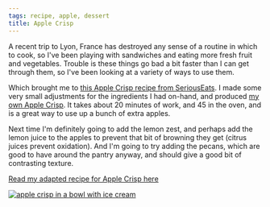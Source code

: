 ```yaml
---
tags: recipe, apple, dessert
title: Apple Crisp
---
```


A recent trip to Lyon, France has destroyed any sense of a routine in
which to cook, so I've been playing with sandwiches and eating more
fresh fruit and vegetables. Trouble is these things go bad a bit faster
than I can get through them, so I've been looking at a variety of ways
to use them.

Which brought me to [this Apple Crisp recipe from
SeriousEats](http://www.seriouseats.com/recipes/2014/10/best-easy-apple-crisp-crumble-recipe.html).
I made some very small adjustments for the ingredients I had on-hand,
and produced [my own Apple Crisp](/recipe/apple-crisp). It takes about
20 minutes of work, and 45 in the oven, and is a great way to use up
a bunch of extra apples.

Next time I'm definitely going to add the lemon zest, and perhaps add
the lemon juice to the apples to prevent that bit of browning they get
(citrus juices prevent oxidation). And I'm going to try adding the
pecans, which are good to have around the pantry anyway, and should give
a good bit of contrasting texture.

[Read my adapted recipe for Apple Crisp here](/recipe/apple-crisp)

[![apple crisp in a bowl with ice
cream](/recipe/apple-crisp/title.jpg)](/recipe/apple-crisp)
